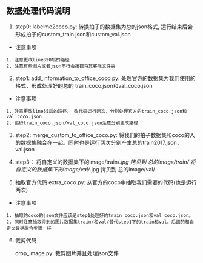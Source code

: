 ## 数据处理代码说明
1. step0:
labelme2coco.py: 转换拍子的数据集为总的json格式, 运行结束后会形成拍子的custom_train.json和custom_val.json
+ 注意事项
```
1. 注意更改line390后的路径
2. 注意有些图片或者json不行会报错将其移除文件夹
```
2. step1:
add_information_to_office_coco.py: 处理官方的数据集为我们使用的格式，形成处理好的总的
train_coco.json和val_coco.json
+ 注意事项
```
1. 注意更改line55后的路径， 改代码运行两次，分别处理官方的train_coco.json和val_coco.json
2. 运行train_coco.json/val_coco.json注意分别更改路径
```
3. step2: 
merge_custom_to_office_coco.py: 将我们的拍子数据集和coco的人的数据集融合在一起。同时也是运行两次分别产生总的train2017.json， val.json

4. step3：
将自定义的数据集下的image/train/*.jpg 拷贝到 总的image/train/
将自定义的数据集下的image/val/*.jpg 拷贝到 总的image/val/

5. 抽取官方代码
extra_coco.py: 从官方的coco中抽取我们需要的代码(也是运行两次)
+ 注意事项
```
1. 抽取的coco的json文件应该是step1处理好的train_coco.json和val_coco.json。
2. 同时注意抽取得到的图片数据集train/和val/替代step1下的train和val。后面的和自定义数据融合步骤一样
```

6. 裁剪代码

   crop_image.py: 裁剪图片并且处理json文件